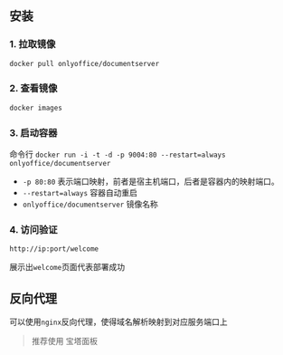 ## 安装

### 1. 拉取镜像

```dockerfile
docker pull onlyoffice/documentserver
```

### 2. 查看镜像

```dockerfile
docker images
```

### 3. 启动容器

命令行 `docker run -i -t -d -p 9004:80 --restart=always onlyoffice/documentserver`

- `-p 80:80` 表示端口映射，前者是宿主机端口，后者是容器内的映射端口。
- `--restart=always` 容器自动重启
- `onlyoffice/documentserver` 镜像名称 

### 4. 访问验证

```
http://ip:port/welcome
```

展示出`welcome`页面代表部署成功



## 反向代理

可以使用`nginx`反向代理，使得域名解析映射到对应服务端口上

> 推荐使用 宝塔面板

